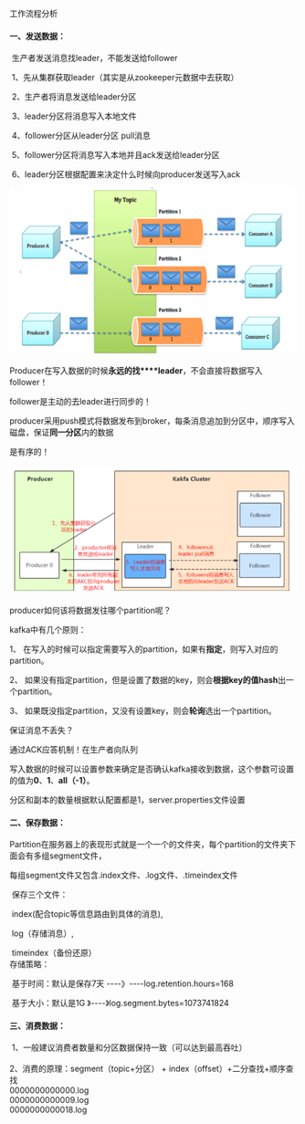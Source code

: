 工作流程分析

#### 一、发送数据：

​		生产者发送消息找leader，不能发送给follower

​				1、先从集群获取leader（其实是从zookeeper元数据中去获取）

​				2、生产者将消息发送给leader分区

​				3、leader分区将消息写入本地文件

​				4、follower分区从leader分区 pull消息

​				5、follower分区将消息写入本地并且ack发送给leader分区

​				6、leader分区根据配置来决定什么时候向producer发送写入ack

![](../resource/kafka发送消息原理图.png)

Producer在写入数据的时候**永远的找****leader**，不会直接将数据写入follower！

follower是主动的去leader进行同步的！

producer采用push模式将数据发布到broker，每条消息追加到分区中，顺序写入磁盘，保证**同一分区**内的数据

是有序的！

![](../resource/kafka的leader获取.png)

producer如何该将数据发往哪个partition呢？

kafka中有几个原则：

1、 在写入的时候可以指定需要写入的partition，如果有**指定**，则写入对应的partition。 

2、 如果没有指定partition，但是设置了数据的key，则会**根据key的值hash**出一个partition。 

3、 如果既没指定partition，又没有设置key，则会**轮询**选出一个partition。



保证消息不丢失？

通过ACK应答机制！在生产者向队列

写入数据的时候可以设置参数来确定是否确认kafka接收到数据，这个参数可设置的值为**0**、**1**、**all（-1）**。



分区和副本的数量根据默认配置都是1，server.properties文件设置



#### 二、保存数据：

Partition在服务器上的表现形式就是一个一个的文件夹，每个partition的文件夹下面会有多组segment文件，

每组segment文件又包含.index文件、.log文件、.timeindex文件

​	保存三个文件：

​			index(配合topic等信息路由到具体的消息),

​			log（存储消息）,

​			timeindex（备份还原）
​			
​	存储策略：

​			基于时间：默认是保存7天 ----》----log.retention.hours=168

​			基于大小：默认是1G   》----》log.segment.bytes=1073741824
​	



#### 三、消费数据：

​	1、一般建议消费者数量和分区数据保持一致（可以达到最高吞吐）		
​			
​	2、消费的原理：segment（topic+分区） + index（offset）+二分查找+顺序查找
​			
0000000000000.log
​			
0000000000009.log
​			
0000000000018.log	